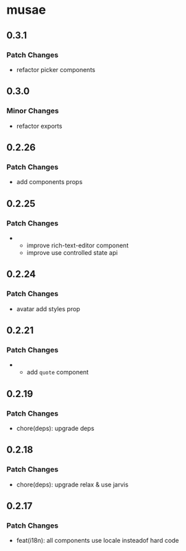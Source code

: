 # musae

## 0.3.1

### Patch Changes

- refactor picker components

## 0.3.0

### Minor Changes

- refactor exports

## 0.2.26

### Patch Changes

- add components props

## 0.2.25

### Patch Changes

- - improve rich-text-editor component
  - improve use controlled state api

## 0.2.24

### Patch Changes

- avatar add styles prop

## 0.2.21

### Patch Changes

- - add `quote` component

## 0.2.19

### Patch Changes

- chore(deps): upgrade deps

## 0.2.18

### Patch Changes

- chore(deps): upgrade relax & use jarvis

## 0.2.17

### Patch Changes

- feat(i18n): all components use locale insteadof hard code
